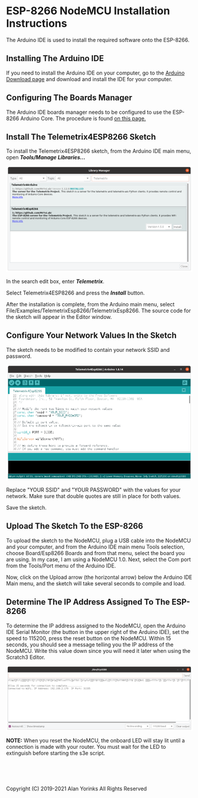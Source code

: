 # ESP-8266 NodeMCU Installation Instructions

The Arduino IDE is used to install the required software onto the 
ESP-8266. 

## Installing The Arduino IDE
If you need to install the Arduino IDE on your computer, go to 
the [Arduino Download page](https://www.arduino.cc/en/software)
and download and install the IDE for your computer.

## Configuring The Boards Manager
The Arduino IDE boards manager needs to be configured to use the
ESP-8266 Arduino Core.
The procedure is found 
[on this page.](https://arduino-esp8266.readthedocs.io/en/latest/installing.html)

## Install The Telemetrix4ESP8266 Sketch
To install the Telemetrix4ESP8266 sketch, from the
Arduino IDE main menu, open **_Tools/Manage Libraries..._**

![](./images/ard_lib_mgr.png) </br>

In the search edit box, enter _**Telemetrix**_.

Select Telemetrix4ESP8266 and press the **_Install_** button.

After the installation is complete, from the Arduino main menu, select 
File/Examples/TelemetrixEsp8266/TelemetrixEsp8266. The source code for 
the sketch will appear in the Editor window. 

## Configure Your Network Values In the Sketch
The sketch needs to be modified to contain your network SSID and password.

![](./images/set_network_values.png) </br>

Replace "YOUR SSID" and "YOUR PASSWORD" with the values for your network.
Make sure that double quotes are still in place for both values.

Save the sketch.

## Upload The Sketch To the ESP-8266
To upload the sketch to the NodeMCU, plug a USB cable into the 
NodeMCU and your computer, and from the Arduino IDE main menu Tools selection, 
choose Board/Esp8266 Boards and from that menu, select the board you are using.
In my case, I am using a NodeMCU 1.0. Next, select the Com port from the
Tools/Port menu of the Arduino IDE.

Now, click on the Upload arrow (the horizontal arrow) 
below the Arduino IDE Main menu, and the sketch will take several seconds to
compile and load. 

## Determine The IP Address Assigned To The ESP-8266
To determine the IP address assigned to the NodeMCU, open the Arduino IDE
Serial Monitor (the button in the upper right of the Arduino IDE), set the
speed to 115200, press the reset button on the NodeMCU. Within
15 seconds, you should see a message telling you the IP address of the 
NodeMCU. Write this value down since you will need it later when using
the Scratch3 Editor.

![](./images/ip_address.png) </br>

**NOTE:** When you reset the NodeMCU, the onboard LED will stay lit until
a connection is made with your router. You must wait for the LED to extinguish
before starting the s3e script.
 
 <br> <br> <br>


Copyright (C) 2019-2021 Alan Yorinks All Rights Reserved
